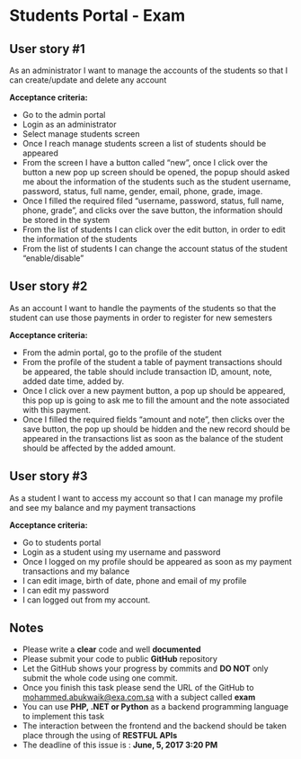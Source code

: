 # Students Portal - Exam



## User story #1
As an administrator I want to manage the accounts of the students so that I can create/update and delete any account

**Acceptance criteria:**

* Go to the admin portal
* Login as an administrator
* Select manage students screen
* Once I reach manage students screen a list of students should be appeared
* From the screen I have a button called “new”, once I click over the button a new pop up screen should be opened, the popup should asked me about the information of the students such as the student username, password, status, full name, gender, email, phone, grade, image.
* Once I filled the required filed “username, password, status, full name, phone, grade”, and clicks over the save button, the information should be stored in the system
* From the list of students I can click over the edit button, in order to edit the information of the students
* From the list of students I can change the account status of the student “enable/disable”

## User story #2
As an account I want to handle the payments of the students so that the student can use those payments in order to register for new semesters

**Acceptance criteria:**

* From the admin portal, go to the profile of the student
* From the profile of the student a table of payment transactions should be appeared, the table should include transaction ID, amount, note, added date time, added by.
* Once I click over a new payment button, a pop up should be appeared, this pop up is going to ask me to fill the amount and the note associated with this payment.
* Once I filled the required fields “amount and note”, then clicks over the save button, the pop up should be hidden and the new record should be appeared in the transactions list as soon as the balance of the student should be affected by the added amount.

## User story #3
As a student I want to access my account so that I can manage my profile and see my balance and my payment transactions

**Acceptance criteria:**

* Go to students portal
* Login as a student using my username and password
* Once I logged on my profile should be appeared as soon as my payment transactions and my balance
* I can edit image, birth of date, phone and email of my profile
* I can edit my password
* I can logged out from my account.

## Notes

* Please write a **clear** code and well **documented**
* Please submit your code to public **GitHub** repository
* Let the GitHub shows your progress by commits and **DO NOT** only submit the whole code using one commit.
* Once you finish this task please send the URL of the GitHub to mohammed.abukwaik@exa.com.sa with a subject called **exam**
* You can use **PHP, .NET or Python** as a backend programming language to implement this task
* The interaction between the frontend and the backend should be taken place through the using of **RESTFUL APIs**
* The deadline of this issue is : **June, 5, 2017 3:20 PM**
